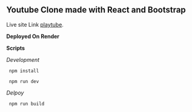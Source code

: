 ## Youtube Clone made with React and Bootstrap

Live site Link [playtube](https://playtube-i3t9.onrender.com). <br/>

**Deployed On Render**

**Scripts**

_Development_

```
 npm install

 npm run dev
```

_Delpoy_

```
 npm run build
```
